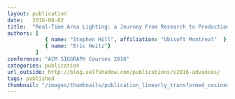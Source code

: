 ```yaml
---
layout: publication
date:   2016-08-02
title:  "Real-Time Area Lighting: a Journey From Research to Production"
authors: [
            { name: "Stephen Hill", affiliation: "Ubisoft Montreal"  },
            { name: "Eric Heitz"}
         ]
conference: "ACM SIGGRAPH Courses 2016"
categories: publication
url_outside: http://blog.selfshadow.com/publications/s2016-advances/
tags: published
thumbnail: "/images/thumbnails/publication_linearly_transformed_cosines_2.png"
---
```


